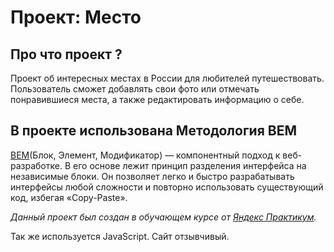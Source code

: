 # Проект: Место

## Про что проект ?
Проект об интересных местах в России для любителей путешествовать. Пользователь сможет добавлять свои фото или отмечать понравившиеся места, а также редактировать информацию о себе.

## В проекте использована Методология BEM

[BEM](https://ru.bem.info/methodology/)(Блок, Элемент, Модификатор) — компонентный подход к веб-разработке. В его основе лежит принцип разделения интерфейса на независимые блоки. Он позволяет легко и быстро разрабатывать интерфейсы любой сложности и повторно использовать существующий код, избегая «Copy-Paste».

_Данный проект был создан в обучающем курсе от [Яндекс Практикум](https://practicum.yandex.ru/)._

Так же используется JavaScript. Сайт отзывчивый.


